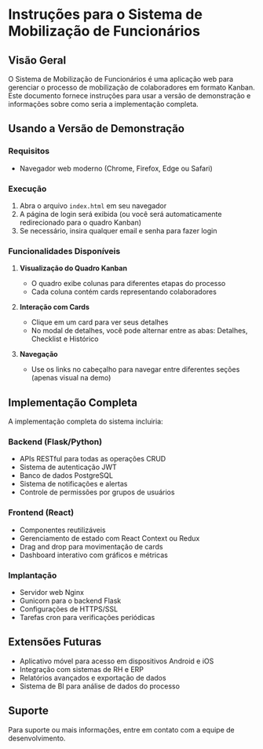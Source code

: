# Instruções para o Sistema de Mobilização de Funcionários

## Visão Geral

O Sistema de Mobilização de Funcionários é uma aplicação web para gerenciar o processo de mobilização de colaboradores em formato Kanban. Este documento fornece instruções para usar a versão de demonstração e informações sobre como seria a implementação completa.

## Usando a Versão de Demonstração

### Requisitos

- Navegador web moderno (Chrome, Firefox, Edge ou Safari)

### Execução

1. Abra o arquivo `index.html` em seu navegador
2. A página de login será exibida (ou você será automaticamente redirecionado para o quadro Kanban)
3. Se necessário, insira qualquer email e senha para fazer login

### Funcionalidades Disponíveis

1. **Visualização do Quadro Kanban**
   - O quadro exibe colunas para diferentes etapas do processo
   - Cada coluna contém cards representando colaboradores

2. **Interação com Cards**
   - Clique em um card para ver seus detalhes
   - No modal de detalhes, você pode alternar entre as abas: Detalhes, Checklist e Histórico

3. **Navegação**
   - Use os links no cabeçalho para navegar entre diferentes seções (apenas visual na demo)

## Implementação Completa

A implementação completa do sistema incluiria:

### Backend (Flask/Python)

- APIs RESTful para todas as operações CRUD
- Sistema de autenticação JWT
- Banco de dados PostgreSQL
- Sistema de notificações e alertas
- Controle de permissões por grupos de usuários

### Frontend (React)

- Componentes reutilizáveis
- Gerenciamento de estado com React Context ou Redux
- Drag and drop para movimentação de cards
- Dashboard interativo com gráficos e métricas

### Implantação

- Servidor web Nginx
- Gunicorn para o backend Flask
- Configurações de HTTPS/SSL
- Tarefas cron para verificações periódicas

## Extensões Futuras

- Aplicativo móvel para acesso em dispositivos Android e iOS
- Integração com sistemas de RH e ERP
- Relatórios avançados e exportação de dados
- Sistema de BI para análise de dados do processo

## Suporte

Para suporte ou mais informações, entre em contato com a equipe de desenvolvimento.

